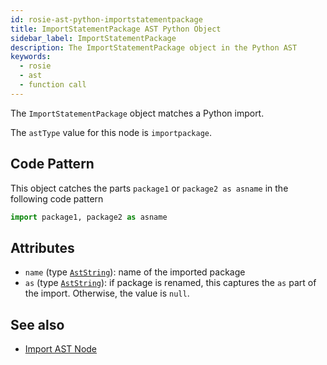 ```yaml
---
id: rosie-ast-python-importstatementpackage
title: ImportStatementPackage AST Python Object
sidebar_label: ImportStatementPackage
description: The ImportStatementPackage object in the Python AST
keywords:
  - rosie
  - ast
  - function call
---
```


The `ImportStatementPackage` object matches a Python import.

The `astType` value for this node is `importpackage`.

## Code Pattern

This object catches the parts `package1` or `package2 as asname` in the following code pattern

```python
import package1, package2 as asname
```

## Attributes

- `name` (type [`AstString`](/docs/rosie/ast/common/rosie-ast-common-aststring)): name of the imported package
- `as` (type [`AstString`](/docs/rosie/ast/common/rosie-ast-common-aststring)): if package is renamed, this captures the `as` part of the import. Otherwise, the value is `null`.

## See also

- [Import AST Node](/docs/rosie/ast/python/rosie-ast-python-import)
